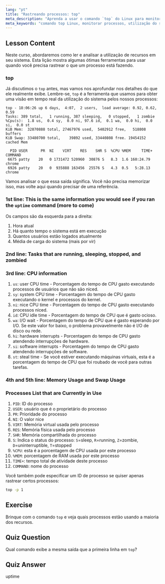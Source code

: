 ```yaml
---
lang: "pt"
title: "Rastreando processos: top"
meta_description: "Aprenda a usar o comando `top` do Linux para monitorar recursos do sistema e rastrear processos. Entenda os detalhes de CPU, memória e processos para análise de desempenho."
meta_keywords: "comando top Linux, monitorar processos, utilização do sistema, desempenho Linux, iniciante, tutorial, guia"
---
```


## Lesson Content

Neste curso, abordaremos como ler e analisar a utilização de recursos em seu sistema. Esta lição mostra algumas ótimas ferramentas para usar quando você precisa rastrear o que um processo está fazendo.

### top

Já discutimos o `top` antes, mas vamos nos aprofundar nos detalhes do que ele realmente exibe. Lembre-se, `top` é a ferramenta que usamos para obter uma visão em tempo real da utilização do sistema pelos nossos processos:

```plaintext
top - 18:06:26 up 6 days,  4:07,  2 users,  load average: 0.92, 0.62, 0.59
Tasks: 389 total,   1 running, 387 sleeping,   0 stopped,   1 zombie
%Cpu(s):  1.8 us,  0.4 sy,  0.0 ni, 97.6 id,  0.1 wa,  0.0 hi,  0.0 si,  0.0 st
KiB Mem:  32870888 total, 27467976 used,  5402912 free,   518808 buffers
KiB Swap: 33480700 total,    39892 used, 33440808 free. 19454152 cached Mem

  PID USER      PR  NI    VIRT    RES    SHR S  %CPU %MEM     TIME+ COMMAND
 6675 patty    20   0 1731472 520960  30876 S   8.3  1.6 160:24.79 chrome
 6926 patty    20   0  935888 163456  25576 S   4.3  0.5   5:28.13 chrome
```

Vamos analisar o que essa saída significa. Você não precisa memorizar isso, mas volte aqui quando precisar de uma referência.

### 1st line: This is the same information you would see if you ran the `uptime` command (more to come)

Os campos são da esquerda para a direita:

1. Hora atual
2. Há quanto tempo o sistema está em execução
3. Quantos usuários estão logados atualmente
4. Média de carga do sistema (mais por vir)

### 2nd line: Tasks that are running, sleeping, stopped, and zombied

### 3rd line: CPU information

1. `us`: user CPU time - Porcentagem do tempo de CPU gasto executando processos de usuários que não são niced.
2. `sy`: system CPU time - Porcentagem do tempo de CPU gasto executando o kernel e processos do kernel.
3. `ni`: nice CPU time - Porcentagem do tempo de CPU gasto executando processos niced.
4. `id`: CPU idle time - Porcentagem do tempo de CPU que é gasto ocioso.
5. `wa`: I/O wait - Porcentagem do tempo de CPU que é gasto esperando por I/O. Se este valor for baixo, o problema provavelmente não é I/O de disco ou rede.
6. `hi`: hardware interrupts - Porcentagem do tempo de CPU gasto atendendo interrupções de hardware.
7. `si`: software interrupts - Porcentagem do tempo de CPU gasto atendendo interrupções de software.
8. `st`: steal time - Se você estiver executando máquinas virtuais, esta é a porcentagem do tempo de CPU que foi roubado de você para outras tarefas.

### 4th and 5th line: Memory Usage and Swap Usage

### Processes List that are Currently in Use

1. `PID`: ID do processo
2. `USER`: usuário que é o proprietário do processo
3. `PR`: Prioridade do processo
4. `NI`: O valor nice
5. `VIRT`: Memória virtual usada pelo processo
6. `RES`: Memória física usada pelo processo
7. `SHR`: Memória compartilhada do processo
8. `S`: Indica o status do processo: `S`=sleep, `R`=running, `Z`=zombie, `D`=uninterruptible, `T`=stopped
9. `%CPU`: esta é a porcentagem de CPU usada por este processo
10. `%MEM`: porcentagem de RAM usada por este processo
11. `TIME+`: tempo total de atividade deste processo
12. `COMMAND`: nome do processo

Você também pode especificar um ID de processo se quiser apenas rastrear certos processos:

```bash
top -p 1
```

## Exercise

Brinque com o comando `top` e veja quais processos estão usando a maioria dos recursos.

## Quiz Question

Qual comando exibe a mesma saída que a primeira linha em `top`?

## Quiz Answer

uptime
